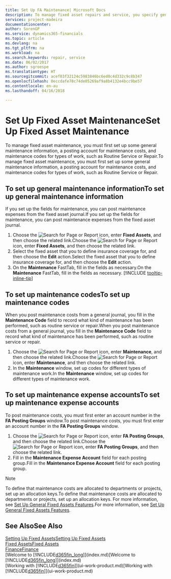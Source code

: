 ```yaml
---
title: Set Up FA Maintenance| Microsoft Docs
description: To manage fixed asset repairs and service, you specify general maintenance information, codes for the type of work, and a posting account for costs.
services: project-madeira
documentationcenter: 
author: SorenGP
ms.service: dynamics365-financials
ms.topic: article
ms.devlang: na
ms.tgt_pltfrm: na
ms.workload: na
ms.search.keywords: repair, service
ms.date: 06/02/2017
ms.author: sgroespe
ms.translationtype: HT
ms.sourcegitcommit: acef03f32124c5983846bc6ed0c4d332c9c8b347
ms.openlocfilehash: 0eccdafe78c74de05269af9a8b4132e4bcc9be57
ms.contentlocale: en-au
ms.lasthandoff: 04/16/2018

---
```

# <a name="set-up-fixed-asset-maintenance"></a><span data-ttu-id="165a9-103">Set Up Fixed Asset Maintenance</span><span class="sxs-lookup"><span data-stu-id="165a9-103">Set Up Fixed Asset Maintenance</span></span>
<span data-ttu-id="165a9-104">To manage fixed asset maintenance, you must first set up some general maintenance information, a posting account for maintenance costs, and maintenance codes for types of work, such as Routine Service or Repair.</span><span class="sxs-lookup"><span data-stu-id="165a9-104">To manage fixed asset maintenance, you must first set up some general maintenance information, a posting account for maintenance costs, and maintenance codes for types of work, such as Routine Service or Repair.</span></span>

## <a name="to-set-up-general-maintenance-information"></a><span data-ttu-id="165a9-105">To set up general maintenance information</span><span class="sxs-lookup"><span data-stu-id="165a9-105">To set up general maintenance information</span></span>
<span data-ttu-id="165a9-106">If you set up the fields for maintenance, you can post maintenance expenses from the fixed asset journal.</span><span class="sxs-lookup"><span data-stu-id="165a9-106">If you set up the fields for maintenance, you can post maintenance expenses from the fixed asset journal.</span></span>

1. <span data-ttu-id="165a9-107">Choose the ![Search for Page or Report](media/ui-search/search_small.png "Search for Page or Report icon") icon, enter **Fixed Assets**, and then choose the related link.</span><span class="sxs-lookup"><span data-stu-id="165a9-107">Choose the ![Search for Page or Report](media/ui-search/search_small.png "Search for Page or Report icon") icon, enter **Fixed Assets**, and then choose the related link.</span></span>
2. <span data-ttu-id="165a9-108">Select the fixed asset that you to define insurance coverage for, and then choose the **Edit** action.</span><span class="sxs-lookup"><span data-stu-id="165a9-108">Select the fixed asset that you to define insurance coverage for, and then choose the **Edit** action.</span></span>
3. <span data-ttu-id="165a9-109">On the **Maintenance** FastTab, fill in the fields as necessary.</span><span class="sxs-lookup"><span data-stu-id="165a9-109">On the **Maintenance** FastTab, fill in the fields as necessary.</span></span> [!INCLUDE [tooltip-inline-tip](includes/tooltip-inline-tip_md.md)]

## <a name="to-set-up-maintenance-codes"></a><span data-ttu-id="165a9-110">To set up maintenance codes</span><span class="sxs-lookup"><span data-stu-id="165a9-110">To set up maintenance codes</span></span>
<span data-ttu-id="165a9-111">When you post maintenance costs from a general journal, you fill in the **Maintenance Code** field to record what kind of maintenance has been performed, such as routine service or repair.</span><span class="sxs-lookup"><span data-stu-id="165a9-111">When you post maintenance costs from a general journal, you fill in the **Maintenance Code** field to record what kind of maintenance has been performed, such as routine service or repair.</span></span>

1. <span data-ttu-id="165a9-112">Choose the ![Search for Page or Report](media/ui-search/search_small.png "Search for Page or Report icon") icon, enter **Maintenance**, and then choose the related link.</span><span class="sxs-lookup"><span data-stu-id="165a9-112">Choose the ![Search for Page or Report](media/ui-search/search_small.png "Search for Page or Report icon") icon, enter **Maintenance**, and then choose the related link.</span></span>
2. <span data-ttu-id="165a9-113">In the **Maintenance** window, set up codes for different types of maintenance work.</span><span class="sxs-lookup"><span data-stu-id="165a9-113">In the **Maintenance** window, set up codes for different types of maintenance work.</span></span>

## <a name="to-set-up-maintenance-expense-accounts"></a><span data-ttu-id="165a9-114">To set up maintenance expense accounts</span><span class="sxs-lookup"><span data-stu-id="165a9-114">To set up maintenance expense accounts</span></span>
<span data-ttu-id="165a9-115">To post maintenance costs, you must first enter an account number in the **FA Posting Groups** window.</span><span class="sxs-lookup"><span data-stu-id="165a9-115">To post maintenance costs, you must first enter an account number in the **FA Posting Groups** window.</span></span>

1. <span data-ttu-id="165a9-116">Choose the ![Search for Page or Report](media/ui-search/search_small.png "Search for Page or Report icon") icon, enter **FA Posting Groups**, and then choose the related link.</span><span class="sxs-lookup"><span data-stu-id="165a9-116">Choose the ![Search for Page or Report](media/ui-search/search_small.png "Search for Page or Report icon") icon, enter **FA Posting Groups**, and then choose the related link.</span></span>
2. <span data-ttu-id="165a9-117">Fill in the **Maintenance Expense Account** field for each posting group.</span><span class="sxs-lookup"><span data-stu-id="165a9-117">Fill in the **Maintenance Expense Account** field for each posting group.</span></span>

> [!NOTE]  
>   <span data-ttu-id="165a9-118">To define that maintenance costs are allocated to departments or projects, set up an allocation keys.</span><span class="sxs-lookup"><span data-stu-id="165a9-118">To define that maintenance costs are allocated to departments or projects, set up an allocation keys.</span></span> <span data-ttu-id="165a9-119">For more information, see [Set Up General Fixed Assets Features](fa-how-setup-general.md).</span><span class="sxs-lookup"><span data-stu-id="165a9-119">For more information, see [Set Up General Fixed Assets Features](fa-how-setup-general.md).</span></span>

## <a name="see-also"></a><span data-ttu-id="165a9-120">See Also</span><span class="sxs-lookup"><span data-stu-id="165a9-120">See Also</span></span>
[<span data-ttu-id="165a9-121">Setting Up Fixed Assets</span><span class="sxs-lookup"><span data-stu-id="165a9-121">Setting Up Fixed Assets</span></span>](fa-setup.md)  
[<span data-ttu-id="165a9-122">Fixed Assets</span><span class="sxs-lookup"><span data-stu-id="165a9-122">Fixed Assets</span></span>](fa-manage.md)  
[<span data-ttu-id="165a9-123">Finance</span><span class="sxs-lookup"><span data-stu-id="165a9-123">Finance</span></span>](finance.md)  
<span data-ttu-id="165a9-124">[Welcome to [!INCLUDE[d365fin_long](includes/d365fin_long_md.md)]](index.md)</span><span class="sxs-lookup"><span data-stu-id="165a9-124">[Welcome to [!INCLUDE[d365fin_long](includes/d365fin_long_md.md)]](index.md)</span></span>  
<span data-ttu-id="165a9-125">[Working with [!INCLUDE[d365fin](includes/d365fin_md.md)]](ui-work-product.md)</span><span class="sxs-lookup"><span data-stu-id="165a9-125">[Working with [!INCLUDE[d365fin](includes/d365fin_md.md)]](ui-work-product.md)</span></span>

